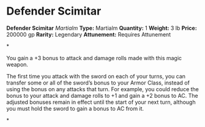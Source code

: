 # Defender Scimitar

**Defender Scimitar**
_Martialm_
**Type:** Martialm
**Quantity:** 1
**Weight:** 3 lb
**Price:** 200000 gp
**Rarity:** Legendary
**Attunement:** Requires Attunement

*<p>You gain a +3 bonus to attack and damage rolls made with this magic weapon.

The first time you attack with the sword on each of your turns, you can transfer some or all of the sword’s bonus to your Armor Class, instead of using the bonus on any attacks that turn. For example, you could reduce the bonus to your attack and damage rolls to +1 and gain a +2 bonus to AC. The adjusted bonuses remain in effect until the start of your next turn, although you must hold the sword to gain a bonus to AC from it.</p>*